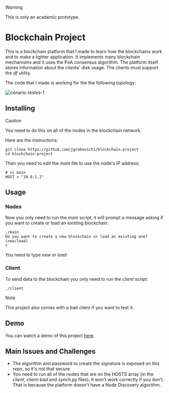 > [!WARNING]
> This is only an academic prototype.

# Blockchain Project

This is a blockchain platform that I made to learn how the blockchains work and to make a lighter application. It implements many blockchain mechanisms and it uses the PoA consensus algorithm. The platform itself stores information about the clients' disk usage. The clients must support the *df* utility.

The code that I made is working for the the following topology:

![cenario-testes-1](https://github.com/user-attachments/assets/26fcf20d-c2cf-47b6-99f7-7ff12fa16aaa)

## Installing

> [!CAUTION]
> You need to do this on all of the nodes in the blockchain network.
 
 Here are the instructions:

```
git clone https://github.com/jgrabovschi/blockchain-project
cd blockchain-project
```
Then you need to edit the *main* file to use the node's IP address:

```
# vi main
HOST = "10.0.1.1"
```

## Usage
### Nodes
Now you only need to run the *main* script, it will prompt a message asking if you want to create or load an existing blockchain:

```
./main
Do you want to create a new blockchain or load an existing one? (new/load)
>
```
You need to type *new* or *load*

### Client
To send data to the blockchain you only need to run the *client* script:

```
./client
```

> [!NOTE]
> This project also comes with a bad client if you want to test it.

## Demo

You can watch a demo of this project [here](https://www.youtube.com/watch?v=wvKM2mQaUQc&t=1s&ab_channel=JorgeGrabovschi).

## Main Issues and Challenges

- The algorithm and password to create the signature is exposed on this repo, so it's not that secure.
- You need to run all of the nodes that are on the HOSTS array (in the *client*, *client-bad* and *synch.py* files), it won't work correctly if you don't. That is because the platform doesn't have a Node Discovery algorithm.
